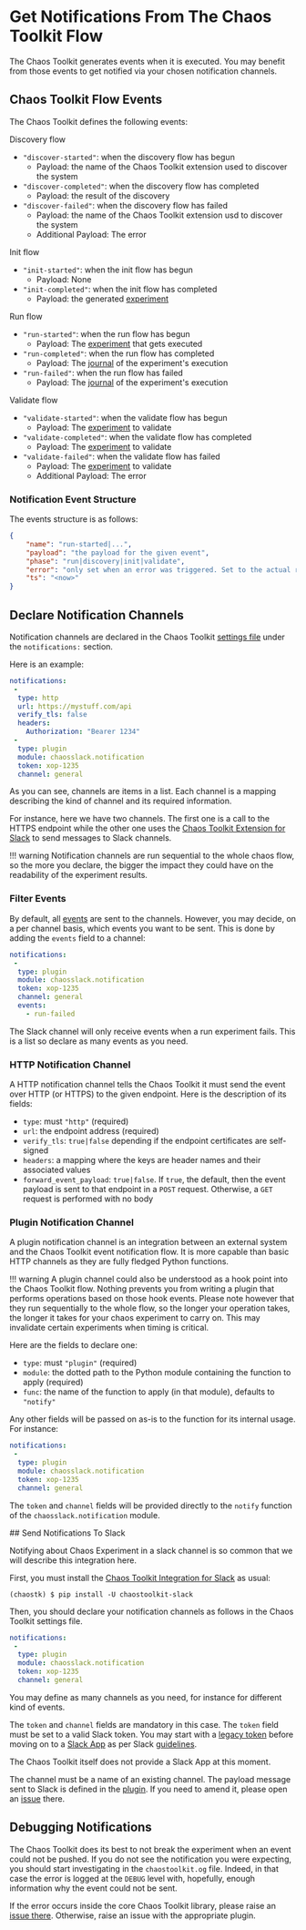 # Get Notifications From The Chaos Toolkit Flow

The Chaos Toolkit generates events when it is executed. You may benefit from
those events to get notified via your chosen notification channels.

## Chaos Toolkit Flow Events

The Chaos Toolkit defines the following events:

Discovery flow

* `"discover-started"`: when the discovery flow has begun
    * Payload: the name of the Chaos Toolkit extension used to discover the system
* `"discover-completed"`: when the discovery flow has completed
    * Payload: the result of the discovery
* `"discover-failed"`: when the discovery flow has failed
    * Payload: the name of the Chaos Toolkit extension usd to discover the system
    * Additional Payload: The error

Init flow

* `"init-started"`: when the init flow has begun
    * Payload: None
* `"init-completed"`: when the init flow has completed
    * Payload: the generated [experiment][]

Run flow

* `"run-started"`: when the run flow has begun
    * Payload: The [experiment][] that gets executed
* `"run-completed"`: when the run flow has completed
    * Payload: The [journal][] of the experiment's execution
* `"run-failed"`: when the run flow has failed
    * Payload: The [journal][] of the experiment's execution

Validate flow

* `"validate-started"`: when the validate flow has begun
    * Payload: The [experiment][] to validate
* `"validate-completed"`: when the validate flow has completed
    * Payload: The [experiment][] to validate
* `"validate-failed"`: when the validate flow has failed
    * Payload: The [experiment][] to validate
    * Additional Payload: The error

[experiment]: ../api/experiment.md
[journal]: ../api/journal.md

### Notification Event Structure

The events structure is as follows:

```json
{
    "name": "run-started|...",
    "payload": "the payload for the given event",
    "phase": "run|discovery|init|validate",
    "error": "only set when an error was triggered. Set to the actual raw error",
    "ts": "<now>"
}
```

## Declare Notification Channels

Notification channels are declared in the Chaos Toolkit
[settings file](cli.md#configure-the-chaos-toolkit) under the `notifications:`
section.

Here is an example:

```yaml
notifications:
 -
  type: http
  url: https://mystuff.com/api
  verify_tls: false
  headers:
    Authorization: "Bearer 1234"
 -
  type: plugin
  module: chaosslack.notification
  token: xop-1235
  channel: general
```

As you can see, channels are items in a list. Each channel is a mapping
describing the kind of channel and its required information.

For instance, here we have two channels. The first one is a call to the HTTPS
endpoint while the other one uses the [Chaos Toolkit Extension for Slack](sl)
to send messages to Slack channels.

[sl]: https://github.com/chaostoolkit-incubator/chaostoolkit-slack

!!! warning
    Notification channels are run sequential to the whole chaos flow, so the
    more you declare, the bigger the impact they could have on the readability
    of the experiment results.

### Filter Events

By default, all [events](#chaos-toolkit-flow-events) are sent to the channels.
However, you may decide, on a per channel basis, which events you want to be
sent. This is done by adding the `events` field to a channel:

```yaml
notifications:
 -
  type: plugin
  module: chaosslack.notification
  token: xop-1235
  channel: general
  events:
    - run-failed
```

The Slack channel will only receive events when a run experiment fails. This
is a list so declare as many events as you need.

### HTTP Notification Channel

A HTTP notification channel tells the Chaos Toolkit it must send the event
over HTTP (or HTTPS) to the given endpoint. Here is the description of its
fields:

- `type`: must `"http"` (required)
- `url`: the endpoint address (required)
- `verify_tls`: `true|false` depending if the endpoint certificates are
  self-signed
- `headers`: a mapping where the keys are header names and their associated
  values
- `forward_event_payload`: `true|false`. If `true`, the default, then the event
  payload is sent to that endpoint in a `POST` request. Otherwise, a `GET`
  request is performed with no body

### Plugin Notification Channel

A plugin notification channel is an integration between an external system and
the Chaos Toolkit event notification flow. It is more capable than basic HTTP
channels as they are fully fledged Python functions.

!!! warning
    A plugin channel could also be understood as a hook point into the Chaos
    Toolkit flow. Nothing prevents you from writing a plugin that performs
    operations based on those hook events. Please note however that they run
    sequentially to the whole flow, so the longer your operation takes, the
    longer it takes for your chaos experiment to carry on. This may invalidate
    certain experiments when timing is critical.

Here are the fields to declare one:

- `type`: must `"plugin"` (required)
- `module`: the dotted path to the Python module containing the function to
  apply (required)
- `func`: the name of the function to apply (in that module), defaults to
  `"notify"`

Any other fields will be passed on as-is to the function for its internal usage.
For instance:

```yaml
notifications:
 -
  type: plugin
  module: chaosslack.notification
  token: xop-1235
  channel: general
```

The `token` and `channel` fields will be provided directly to the `notify`
function of the `chaosslack.notification` module.

## Send Notifications To Slack

Notifying about Chaos Experiment in a slack channel is so common that we will
describe this integration here.

First, you must install the [Chaos Toolkit Integration for Slack][sl] as usual:

```console
(chaostk) $ pip install -U chaostoolkit-slack
```

Then, you should declare your notification channels as follows in the Chaos
Toolkit settings file.

```yaml
notifications:
 -
  type: plugin
  module: chaosslack.notification
  token: xop-1235
  channel: general
```

You may define as many channels as you need, for instance for different kind
of events.

The `token` and `channel` fields are mandatory in this case. The `token` field
must be set to a valid Slack token. You may start with a [legacy token][legtok]
before moving on to a [Slack App](slackapp) as per Slack [guidelines][].

[legtok]: https://api.slack.com/custom-integrations/legacy-tokens
[guidelines]: https://api.slack.com/docs/token-types
[slackapp]: https://api.slack.com/slack-apps

The Chaos Toolkit itself does not provide a Slack App at this moment.

The channel must be a name of an existing channel. The
payload message sent to Slack is defined in the [plugin][sl]. If you need to
amend it, please open an [issue][slissue] there.

[slissue]: https://github.com/chaostoolkit-incubator/chaostoolkit-slack/issues

## Debugging Notifications

The Chaos Toolkit does its best to not break the experiment when an event
could not be pushed. If you do not see the notification you were expecting,
you should start investigating in the `chaostoolkit.og` file. Indeed, in that
case the error is logged at the `DEBUG` level with, hopefully, enough
information why the event could not be sent.

If the error occurs inside the core Chaos Toolkit library, please raise an
[issue there][chaoslibissues]. Otherwise, raise an issue with the appropriate
plugin.

[chaoslibissues]: https://github.com/chaostoolkit/chaostoolkit-lib/issues
